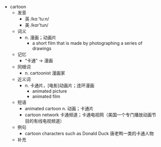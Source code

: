 - cartoon
  - 发音
    - 英 /kɑː'tuːn/
    - 美 /kɑr'tun/
  - 词义
    - n. 漫画；动画片
      - a short film that is made by photographing a series of drawings
  - 记忆
    - “卡通” → 漫画
  - 同根词
    - n. cartoonist 漫画家
  - 近义词
    - n. 卡通片，[电影]动画片；连环漫画
      - animated picture
      - animated film
  - 短语
    - animated cartoon n. 动画；卡通片
    - cartoon network 卡通频道；卡通电视网（美国一个专门播放动画节目的有线电视频道）
  - 例句
    - cartoon characters such as Donald Duck 唐老鸭一类的卡通人物
  - 补充